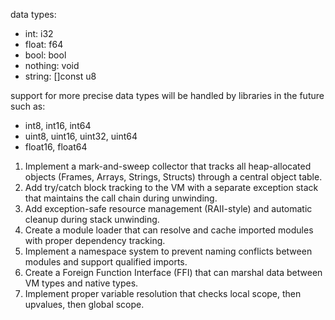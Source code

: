data types:

- int: i32
- float: f64
- bool: bool
- nothing: void
- string: []const u8

support for more precise data types will be handled by libraries in the future such as:

- int8, int16, int64
- uint8, uint16, uint32, uint64
- float16, float64

1. Implement a mark-and-sweep collector that tracks all heap-allocated objects (Frames, Arrays, Strings, Structs) through a central object table.
2. Add try/catch block tracking to the VM with a separate exception stack that maintains the call chain during unwinding.
3. Add exception-safe resource management (RAII-style) and automatic cleanup during stack unwinding.
4. Create a module loader that can resolve and cache imported modules with proper dependency tracking.
5. Implement a namespace system to prevent naming conflicts between modules and support qualified imports.
6. Create a Foreign Function Interface (FFI) that can marshal data between VM types and native types.
7. Implement proper variable resolution that checks local scope, then upvalues, then global scope.
